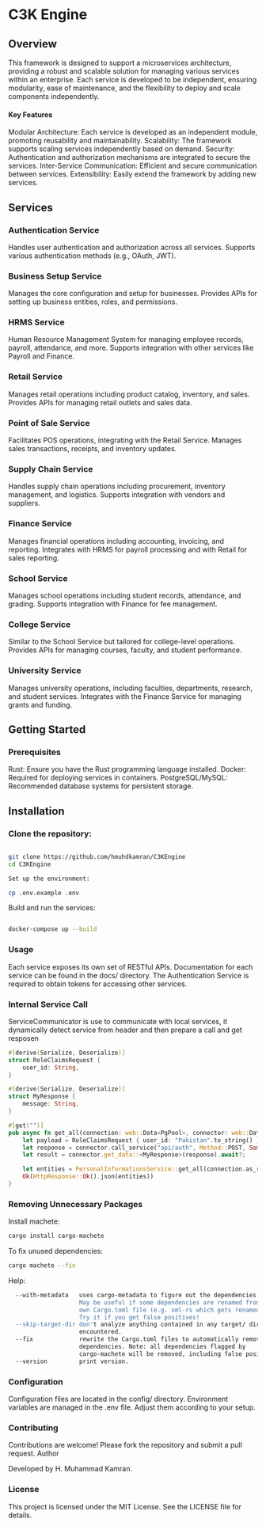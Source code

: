 # C3K Engine
## Overview

This framework is designed to support a microservices architecture, providing a robust and scalable solution for managing various services within an enterprise. Each service is developed to be independent, ensuring modularity, ease of maintenance, and the flexibility to deploy and scale components independently.

#### Key Features

Modular Architecture: Each service is developed as an independent module, promoting reusability and maintainability.
Scalability: The framework supports scaling services independently based on demand.
Security: Authentication and authorization mechanisms are integrated to secure the services.
Inter-Service Communication: Efficient and secure communication between services.
Extensibility: Easily extend the framework by adding new services.

## Services

### Authentication Service
Handles user authentication and authorization across all services.
Supports various authentication methods (e.g., OAuth, JWT).

### Business Setup Service
Manages the core configuration and setup for businesses.
Provides APIs for setting up business entities, roles, and permissions.

### HRMS Service
Human Resource Management System for managing employee records, payroll, attendance, and more.
Supports integration with other services like Payroll and Finance.

### Retail Service
Manages retail operations including product catalog, inventory, and sales.
Provides APIs for managing retail outlets and sales data.

### Point of Sale Service
Facilitates POS operations, integrating with the Retail Service.
Manages sales transactions, receipts, and inventory updates.

### Supply Chain Service
Handles supply chain operations including procurement, inventory management, and logistics.
Supports integration with vendors and suppliers.

### Finance Service
Manages financial operations including accounting, invoicing, and reporting.
Integrates with HRMS for payroll processing and with Retail for sales reporting.

### School Service
Manages school operations including student records, attendance, and grading.
Supports integration with Finance for fee management.

### College Service
Similar to the School Service but tailored for college-level operations.
Provides APIs for managing courses, faculty, and student performance.

### University Service
Manages university operations, including faculties, departments, research, and student services.
Integrates with the Finance Service for managing grants and funding.

## Getting Started
### Prerequisites
Rust: Ensure you have the Rust programming language installed.
Docker: Required for deploying services in containers.
PostgreSQL/MySQL: Recommended database systems for persistent storage.

## Installation

### Clone the repository:

```bash

git clone https://github.com/hmuhdkamran/C3KEngine
cd C3KEngine

Set up the environment:
```

```bash
cp .env.example .env
```

Build and run the services:

```bash

docker-compose up --build
```

### Usage
Each service exposes its own set of RESTful APIs. Documentation for each service can be found in the docs/ directory.
The Authentication Service is required to obtain tokens for accessing other services.

### Internal Service Call
ServiceCommunicator is use to communicate with local services, it dynamically detect service from header and then prepare a call
and get resposen

```rust
#[derive(Serialize, Deserialize)]
struct RoleClaimsRequest {
    user_id: String,
}

#[derive(Serialize, Deserialize)]
struct MyResponse {
    message: String,
}

#[get("")]
pub async fn get_all(connection: web::Data<PgPool>, connector: web::Data<ServiceCommunicator>) -> Result<impl Responder, actix_web::Error> {
    let payload = RoleClaimsRequest { user_id: "Pakistan".to_string() };
    let response = connector.call_service("api/auth", Method::POST, Some(payload)).await;
    let result = connector.get_data::<MyResponse>(response).await?;

    let entities = PersonalInformationsService::get_all(connection.as_ref().clone()).await;
    Ok(HttpResponse::Ok().json(entities))
}
```

### Removing Unnecessary Packages
Install machete:
```bash
cargo install cargo-machete
```

To fix unused dependencies:
```bash
cargo machete --fix
```

Help:
```bash
  --with-metadata   uses cargo-metadata to figure out the dependencies' names.
                    May be useful if some dependencies are renamed from their
                    own Cargo.toml file (e.g. xml-rs which gets renamed xml).
                    Try it if you get false positives!
  --skip-target-dir don't analyze anything contained in any target/ directories
                    encountered.
  --fix             rewrite the Cargo.toml files to automatically remove unused
                    dependencies. Note: all dependencies flagged by
                    cargo-machete will be removed, including false positives.
  --version         print version.
```

### Configuration
Configuration files are located in the config/ directory.
Environment variables are managed in the .env file. Adjust them according to your setup.

### Contributing
Contributions are welcome! Please fork the repository and submit a pull request.
Author

Developed by H. Muhammad Kamran.
### License

This project is licensed under the MIT License. See the LICENSE file for details.
